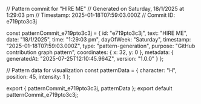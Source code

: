 // Pattern commit for "HIRE ME"
// Generated on Saturday, 18/1/2025 at 1:29:03 pm
// Timestamp: 2025-01-18T07:59:03.000Z
// Commit ID: e719pto3c3j

const patternCommit_e719pto3c3j = {
  id: "e719pto3c3j",
  text: "HIRE ME",
  date: "18/1/2025",
  time: "1:29:03 pm",
  dayOfWeek: "Saturday",
  timestamp: "2025-01-18T07:59:03.000Z",
  type: "pattern-generation",
  purpose: "GitHub contribution graph pattern",
  coordinates: {
    x: 32,
    y: 0
  },
  metadata: {
    generatedAt: "2025-07-25T12:10:45.964Z",
    version: "1.0.0"
  }
};

// Pattern data for visualization
const patternData = {
  character: "H",
  position: 45,
  intensity: 1
};

export { patternCommit_e719pto3c3j, patternData };
export default patternCommit_e719pto3c3j;
